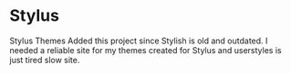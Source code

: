# Stylus
Stylus Themes
Added this project since Stylish is old and outdated. 
I needed a reliable site for my themes created for Stylus and userstyles is just tired slow site.
